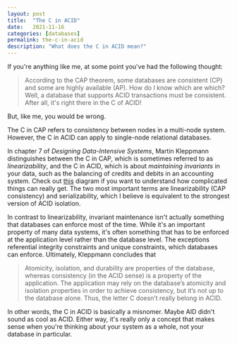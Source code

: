 ```yaml
---
layout: post
title:  "The C in ACID"
date:   2021-11-16
categories: [databases]
permalink: the-c-in-acid
description: "What does the C in ACID mean?"
---
```

If you're anything like me, at some point you've had the following thought:

> According to the CAP theorem, some databases are consistent (CP) and some are highly available (AP). How do I know which are which? Well, a database that supports ACID transactions must be consistent. After all, it's right there in the C of ACID!

But, like me, you would be wrong. 

The C in CAP refers to consistency between nodes in a multi-node system. However, the C in ACID can apply to single-node relational databases. 

In chapter 7 of *Designing Data-Intensive Systems*, Martin Kleppmann distinguishes between the C in CAP, which is sometimes referred to as *linearizability*, and the C in ACID, which is about *maintaining invariants* in your data, such as the balancing of credits and debits in an accounting system. Check out [this](http://jepsen.io/consistency) diagram if you want to understand how complicated things can really get. The two most important terms are linearizability (CAP consistency) and serializability, which I believe is equivalent to the strongest version of ACID isolation.

In contrast to linearizability, invariant maintenance isn't actually something that databases can enforce most of the time. While it's an important property of many data systems, it's often something that has to be enforced at the application level rather than the database level. The exceptions referential integrity constraints and unique constraints, which databases can enforce. Ultimately, Kleppmann concludes that

> Atomicity, isolation, and durability are properties of the database, whereas consistency (in the ACID sense) is a property of the application. The application may rely on the database’s atomicity and isolation properties in order to achieve consistency, but it’s not up to the database alone. Thus, the letter C doesn’t really belong in ACID.

In other words, the C in ACID is basically a misnomer. Maybe AID didn't sound as cool as ACID. Either way, it's really only a concept that makes sense when you're thinking about your system as a whole, not your database in particular.